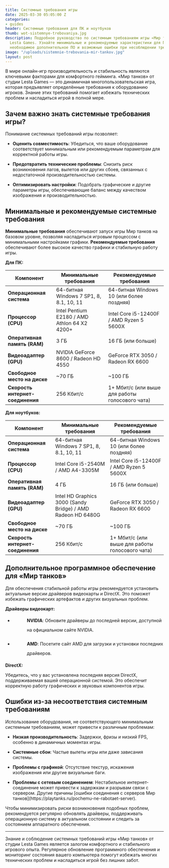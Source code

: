 ```yaml
---
title: Системные требования игры
date: 2025-03-30 05:05:00 Z
categories:
- guides
header: Системные требования для ПК и ноутбуков
thumb: wot-sistemnye-trebovaniya.jpg
description: Подробное руководство по системным требованиям игры «Мир танков» от студии
  Lesta Games. Узнайте минимальные и рекомендуемые характеристики для ПК и ноутбуков,
  необходимое дополнительное ПО и возможные ошибки при несоблюдении требований.
image: "/uploads/sistemnie-trebovania-mir-tankov.jpg"
layout: post
---
```


<p>В мире онлайн-игр производительность и стабильность являются ключевыми факторами для комфортного гейминга. &laquo;Мир танков&raquo; от студии Lesta Games &mdash; это динамичная многопользовательская игра, которая предъявляет определённые требования к оборудованию игроков. Знание этих требований помогает избежать технических проблем и насладиться игрой в полной мере.</p>
<h2>Зачем важно знать системные требования игры?</h2>
<p>Понимание системных требований игры позволяет:</p>
<ul>
	<li>
		<p><strong>Оценить совместимость</strong>: Убедиться, что ваше оборудование соответствует минимальным или рекомендуемым параметрам для корректной работы игры.</p>
	</li>
	<li>
		<p><strong>Предотвратить технические проблемы</strong>: Снизить риск возникновения лагов, вылетов или других сбоев, связанных с недостаточной производительностью системы.</p>
	</li>
	<li>
		<p><strong>Оптимизировать настройки</strong>: Подобрать графические и другие параметры игры, обеспечивающие баланс между качеством изображения и производительностью.</p>
	</li>
</ul>
<h2>Минимальные и рекомендуемые системные требования</h2>
<p><strong>Минимальные требования</strong> обеспечивают запуск игры Мир танков на базовом уровне, позволяя насладиться игровым процессом с минимальными настройками графики. <strong>Рекомендуемые требования</strong> обеспечивают более высокое качество графики и стабильную работу игры.</p>
<p><strong>Для ПК:</strong></p>
<table>
	<thead>
		<tr>
			<th>Компонент</th>
			<th>Минимальные требования</th>
			<th>Рекомендуемые требования</th>
		</tr>
	</thead>
	<tbody>
		<tr>
			<td><strong>Операционная система</strong></td>
			<td>64-битная Windows 7 SP1, 8, 8.1, 10, 11</td>
			<td>64-битная Windows 10 (или более поздняя)</td>
		</tr>
		<tr>
			<td><strong>Процессор (CPU)</strong></td>
			<td>Intel Pentium E2180 / AMD Athlon 64 X2 4200+</td>
			<td>Intel Core i5-12400F / AMD Ryzen 5 5600X</td>
		</tr>
		<tr>
			<td><strong>Оперативная память (RAM)</strong></td>
			<td>3 ГБ</td>
			<td>16 ГБ (или больше)</td>
		</tr>
		<tr>
			<td><strong>Видеоадаптер (GPU)</strong></td>
			<td>NVIDIA GeForce 8600 / Radeon HD 4550</td>
			<td>GeForce RTX 3050 / Radeon RX 6600</td>
		</tr>
		<tr>
			<td><strong>Свободное место на диске</strong></td>
			<td>~70 ГБ</td>
			<td>~100 ГБ</td>
		</tr>
		<tr>
			<td><strong>Скорость интернет-соединения</strong></td>
			<td>256 Кбит/с</td>
			<td>1+ Мбит/с (или выше для работы голосового чата)</td>
		</tr>
	</tbody>
</table>
<p><strong>Для ноутбуков:</strong></p>
<table>
	<thead>
		<tr>
			<th>Компонент</th>
			<th>Минимальные требования</th>
			<th>Рекомендуемые требования</th>
		</tr>
	</thead>
	<tbody>
		<tr>
			<td><strong>Операционная система</strong></td>
			<td>64-битная Windows 7 SP1, 8, 8.1, 10, 11</td>
			<td>64-битная Windows 10 (или более поздняя)</td>
		</tr>
		<tr>
			<td><strong>Процессор (CPU)</strong></td>
			<td>Intel Core i5-2540M / AMD A4-3305M</td>
			<td>Intel Core i5-12400F / AMD Ryzen 5 5600X</td>
		</tr>
		<tr>
			<td><strong>Оперативная память (RAM)</strong></td>
			<td>4 ГБ</td>
			<td>16 ГБ (или больше)</td>
		</tr>
		<tr>
			<td><strong>Видеоадаптер (GPU)</strong></td>
			<td>Intel HD Graphics 3000 (Sandy Bridge) / AMD Radeon HD 6480G</td>
			<td>GeForce RTX 3050 / Radeon RX 6600</td>
		</tr>
		<tr>
			<td><strong>Свободное место на диске</strong></td>
			<td>~70 ГБ</td>
			<td>~100 ГБ</td>
		</tr>
		<tr>
			<td><strong>Скорость интернет-соединения</strong></td>
			<td>256 Кбит/с</td>
			<td>1+ Мбит/с (или выше для работы голосового чата)</td>
		</tr>
	</tbody>
</table>
<h2>Дополнительное программное обеспечение для &laquo;Мир танков&raquo;</h2>
<p>Для обеспечения стабильной работы игры рекомендуется установить актуальные версии драйверов видеокарты и DirectX. Это поможет избежать графических артефактов и других визуальных проблем.</p>
<p><strong>Драйверы видеокарт:</strong></p>
<ul>
	<li style="background-image: url('https://ru-wotp.lesta.ru//dcont/fb/image/nvidia.png'); line-height: 30px; background-size: 30px; background-repeat: no-repeat; padding-left: 45px;">
		<p><strong>NVIDIA</strong>: Обновите драйверы до последней версии, доступной на официальном сайте NVIDIA.</p>
	</li>
	<li style="background-image: url('https://ru-wotp.lesta.ru//dcont/fb/image/amd.png'); line-height: 30px; background-size: 30px; background-repeat: no-repeat; padding-left: 45px;">
		<p><strong>AMD</strong>: Посетите сайт AMD для загрузки и установки последних драйверов.</p>
	</li>
</ul>
<p><strong>DirectX:</strong></p>
<p>Убедитесь, что у вас установлена последняя версия DirectX, поддерживаемая вашей операционной системой. Это обеспечит корректную работу графических и звуковых компонентов игры.</p>
<h2>Ошибки из-за несоответствия системным требованиям</h2>
<p>Использование оборудования, не соответствующего минимальным системным требованиям, может привести к различным проблемам:</p>
<ul>
	<li>
		<p><strong>Низкая производительность</strong>: Задержки, фризы и низкий FPS, особенно в динамичных моментах игры.</p>
	</li>
	<li>
		<p><strong>Системные сбои</strong>: Частые вылеты игры или даже зависания системы.</p>
	</li>
	<li>
		<p><strong>Проблемы с графикой</strong>: Отсутствие текстур, искажения изображения или другие визуальные баги.</p>
	</li>
	<li>
		<p><strong>Проблемы с сетевым соединением</strong>: Нестабильное интернет-соединение может привести к задержкам и разрывам связи с сервером. Другие причины [ошибки соединения с серверов Мир танков](https://playtanks.ru/pochemu-ne-rabotaet-server).</p>
	</li>
</ul>
<p>Чтобы минимизировать риски возникновения подобных проблем, рекомендуется регулярно обновлять драйверы, поддерживать операционную систему в актуальном состоянии и следить за состоянием аппаратного обеспечения.</p>
<hr>
<p>Знание и соблюдение системных требований игры &laquo;Мир танков&raquo; от студии Lesta Games является залогом комфортного и стабильного игрового опыта. Регулярное обновление программного обеспечения и мониторинг состояния вашего компьютера помогут избежать многих технических проблем и насладиться игрой без лишних забот.</p>

